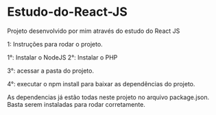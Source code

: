 # Estudo-do-React-JS
Projeto desenvolvido por mim através do estudo do React JS

1: Instruções para rodar o projeto.

1°: Instalar o NodeJS
2°: Instalar o PHP

3°: acessar a pasta do projeto.

4°: executar o npm install para baixar as dependências do projeto. 

As dependencias já estão todas neste projeto no arquivo package.json.
Basta serem instaladas para rodar corretamente.    

